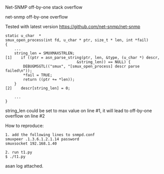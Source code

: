 
Net-SNMP off-by-one stack overflow


net-snmp off-by-one overflow



Tested with latest version https://github.com/net-snmp/net-snmp
```
static u_char  *
smux_open_process(int fd, u_char * ptr, size_t * len, int *fail)
{
	...
	string_len = SMUXMAXSTRLEN;
[1]    if ((ptr = asn_parse_string(ptr, len, &type, (u_char *) descr,
                                &string_len)) == NULL) {
        DEBUGMSGTL(("smux", "[smux_open_process] descr parse failed\n"));
        *fail = TRUE;
        return ((ptr += *len));
    }
[2]    descr[string_len] = 0;

	...
}
```

string_len could be set to max value on line #1,
it will lead to off-by-one overflow on line #2


How to reproduce:
```
1. add the following lines to snmpd.conf
smuxpeer .1.3.6.1.2.1.14 password
smuxsocket 192.168.1.40

2. run t1.py
$ ./t1.py
```

asan log attached.

